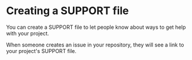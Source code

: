 # Creating a SUPPORT file

You can create a SUPPORT file to let people know about ways to get help with your project.

When someone creates an issue in your repository, they will see a link to your project's SUPPORT file.

